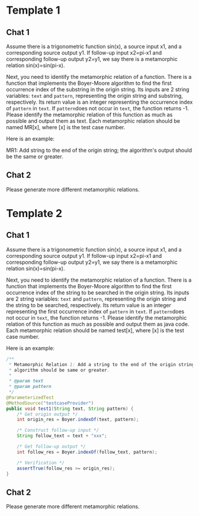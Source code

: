 # Template 1

## Chat 1

Assume there is a trigonometric function sin(x), a source input x1, and a corresponding source output y1. If follow-up input x2=pi-x1 and corresponding follow-up output y2=y1, we say there is a metamorphic relation sin(x)=sin(pi-x).

Next, you need to identify the metamorphic relation of a function. There is a function that implements the Boyer-Moore algorithm to find the first occurrence index of the substring in the origin string. Its inputs are 2 string variables: ```text``` and ```pattern```, representing the origin string and substring, respectively. Its return value is an integer representing the occurrence index of ```pattern``` in ```text```. If ```pattern```does not occur in ```text```, the function returns -1. Please identify the metamorphic relation of this function as much as possible and output them as text. Each metamorphic relation should be named MR[x], where [x] is the test case number.

Here is an example:

MR1: Add string to the end of the origin string; the algorithm's output should be the same or greater.

## Chat 2

Please generate more different metamorphic relations.

# Template 2

## Chat 1

Assume there is a trigonometric function sin(x), a source input x1, and a corresponding source output y1. If follow-up input x2=pi-x1 and corresponding follow-up output y2=y1, we say there is a metamorphic relation sin(x)=sin(pi-x).

Next, you need to identify the metamorphic relation of a function. There is a function that implements the Boyer-Moore algorithm to find the first occurrence index of the string to be searched in the origin string. Its inputs are 2 string variables: ```text``` and ```pattern```, representing the origin string and the string to be searched, respectively. Its return value is an integer representing the first occurrence index of ```pattern``` in ```text```. If ```pattern```does not occur in ```text```, the function returns -1. Please identify the metamorphic relation of this function as much as possible and output them as java code. Each metamorphic relation should be named test[x], where [x] is the test case number.

Here is an example:

```java
/**
 * Metamorphic Relation 1: Add a string to the end of the origin string, the output of the
 * algorithm should be same or greater.
 *
 * @param text
 * @param pattern
 */
@ParameterizedTest
@MethodSource("testcaseProvider")
public void test1(String text, String pattern) {
    /* Get origin output */
    int origin_res = Boyer.indexOf(text, pattern);

    /* Construct follow-up input */
    String follow_text = text + "xxx";

    /* Get follow-up output */
    int follow_res = Boyer.indexOf(follow_text, pattern);

    /* Verification */
    assertTrue(follow_res >= origin_res);
}
```

## Chat 2

Please generate more different metamorphic relations.